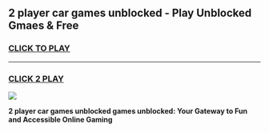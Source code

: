 
## 2 player car games unblocked - Play Unblocked Gmaes & Free
<h3>
<a href="https://premium.freeplayer.one?title=2_player_car_games_unblocked&ref=19F">CLICK TO PLAY</a></h3>
<hr>

<h3>
<a href="https://premium.freeplayer.one?title=2_player_car_games_unblocked&ref=19F">CLICK 2 PLAY</a>
  
</h3>

<a href="https://premium.freeplayer.one?title=2_player_car_games_unblocked&ref=19F/"><img src="https://clearcache.store/games.png"></a>


**2 player car games unblocked games unblocked: Your Gateway to Fun and Accessible Online Gaming**
